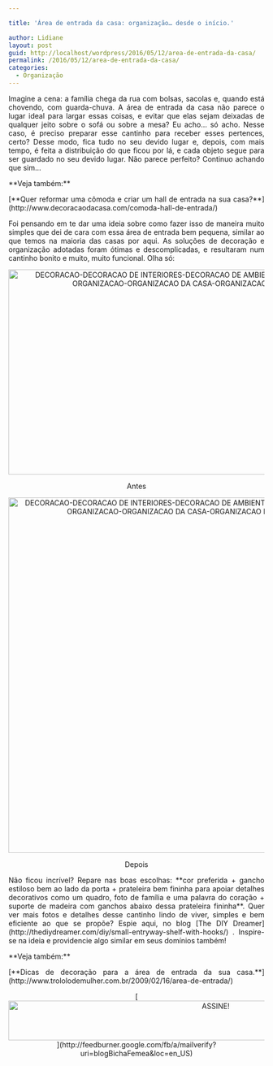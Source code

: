 ```yaml
---

title: 'Área de entrada da casa: organização… desde o início.'

author: Lidiane
layout: post
guid: http://localhost/wordpress/2016/05/12/area-de-entrada-da-casa/
permalink: /2016/05/12/area-de-entrada-da-casa/
categories:
  - Organização
---
```

<p align="justify">
  Imagine a cena: a família chega da rua com bolsas, sacolas e, quando está chovendo, com guarda-chuva. A área de entrada da casa não parece o lugar ideal para largar essas coisas, e evitar que elas sejam deixadas de qualquer jeito sobre o sofá ou sobre a mesa? Eu acho… só acho. Nesse caso, é preciso preparar esse cantinho para receber esses pertences, certo? Desse modo, fica tudo no seu devido lugar e, depois, com mais tempo, é feita a distribuição do que ficou por lá, e cada objeto segue para ser guardado no seu devido lugar. Não parece perfeito? Continuo achando que sim…
</p>

<p align="justify">
  **Veja também:**
</p>

<p align="justify">
  [**Quer reformar uma cômoda e criar um hall de entrada na sua casa?**](http://www.decoracaodacasa.com/comoda-hall-de-entrada/) 
</p>

<p align="justify">
  Foi pensando em te dar uma ideia sobre como fazer isso de maneira muito simples que dei de cara com essa área de entrada bem pequena, similar ao que temos na maioria das casas por aqui. As soluções de decoração e organização adotadas foram ótimas e descomplicadas, e resultaram num cantinho bonito e muito, muito funcional. Olha só:
</p>

<p align="center">
  <img class="alignnone size-full wp-image-12509" src="http://www.trololodemulher.com.br/blog/wp-content/uploads/2016/05/DECORACAO-DECORACAO-DE-INTERIORES-DECORACAO-DE-AMBIENTES-AREA-ENTRADA-CASA-ORGANIZACAO-ORGANIZACAO-DA-CASA-ORGANIZACAO-DOMESTICA2.jpg" alt="DECORACAO-DECORACAO DE INTERIORES-DECORACAO DE AMBIENTES-AREA ENTRADA CASA-ORGANIZACAO-ORGANIZACAO DA CASA-ORGANIZACAO DOMESTICA[2]" width="740" height="404" />
</p>

<p align="center">
  Antes
</p>

<p align="center">
  <img class="alignnone size-full wp-image-12508" src="http://www.trololodemulher.com.br/blog/wp-content/uploads/2016/05/DECORACAO-DECORACAO-DE-INTERIORES-DECORACAO-DE-AMBIENTES-AREA-ENTRADA-CASA-ORGANIZACAO-ORGANIZACAO-DA-CASA-ORGANIZACAO-DOMESTICA.jpg" alt="DECORACAO-DECORACAO DE INTERIORES-DECORACAO DE AMBIENTES-AREA ENTRADA CASA-ORGANIZACAO-ORGANIZACAO DA CASA-ORGANIZACAO DOMESTICA" width="700" height="700" />
</p>

<p align="center">
  Depois
</p>

<p align="justify">
  Não ficou incrível? Repare nas boas escolhas: **cor preferida + gancho estiloso bem ao lado da porta + prateleira bem fininha para apoiar detalhes decorativos como um quadro, foto de família e uma palavra do coração + suporte de madeira com ganchos abaixo dessa prateleira fininha**. Quer ver mais fotos e detalhes desse cantinho lindo de viver, simples e bem eficiente ao que se propõe? Espie aqui, no blog [The DIY Dreamer](http://thediydreamer.com/diy/small-entryway-shelf-with-hooks/) . Inspire-se na ideia e providencie algo similar em seus domínios também!
</p>

<p align="justify">
  **Veja também:**
</p>

<p align="justify">
  [**Dicas de decoração para a área de entrada da sua casa.**](http://www.trololodemulher.com.br/2009/02/16/area-de-entrada/) 
</p>

<p align="center">
  [<img class="alignnone size-full wp-image-10439" src="http://www.trololodemulher.com.br/blog/wp-content/uploads/2014/09/ASSINE.png" alt="ASSINE!" width="800" height="78" />](http://feedburner.google.com/fb/a/mailverify?uri=blogBichaFemea&loc=en_US) 
</p>

<p align="justify">